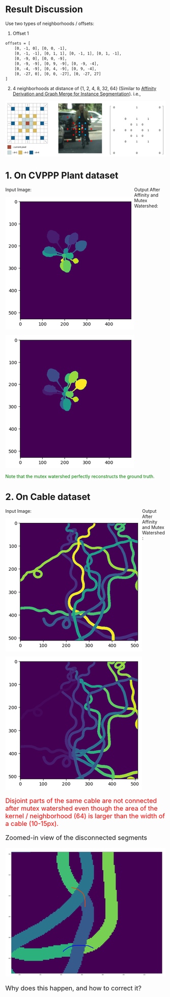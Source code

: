 # Result Discussion

Use two types of neighborhoods / offsets:
1. Offset 1
```
offsets = [
    [0, -1, 0], [0, 0, -1],
    [0, -1, -1], [0, 1, 1], [0, -1, 1], [0, 1, -1],
    [0, -9, 0], [0, 0, -9],
    [0, -9, -9], [0, 9, -9], [0, -9, -4],
    [0, -4, -9], [0, 4, -9], [0, 9, -4],
    [0, -27, 0], [0, 0, -27], [0, -27, 27]
]
```
2. 4 neighborhoods at distance of {1, 2, 4, 8, 32, 64} (Similar to [Affinity Derivation and Graph Merge for Instance Segmentation](https://arxiv.org/abs/1811.10870)).
i.e.,

<img src="gmis-kernel.png"></img>

# 1. On CVPPP Plant dataset

<div style="float: left">
Input Image:

<img src="plant017_input.png"></img>
</div>

<div>
Output After Affinity and Mutex Watershed:

<img src="plant017_output.png"></img>
</div>

<p style="color: green">Note that the mutex watershed perfectly reconstructs the ground truth. </p>

# 2. On Cable dataset
<div style="float: left;">
Input Image:

<img src="cable_input.png"></img>

</div>

<div>
Output After Affinity and Mutex Watershed:

<img src="cable_output.png"></img>
</div>

<div style="font-size: 20px; margin-bottom: 200px">


<p style="color: red;">Disjoint parts of the same cable are not connected after mutex watershed even though the area of the kernel / neighborhood (64)
is larger than the width of a cable (10-15px).</p>


Zoomed-in view of the disconnected segments

<img src="zoomed-in.png"></img>

<p> Why does this happen, and how to correct it? </p>

</div>



